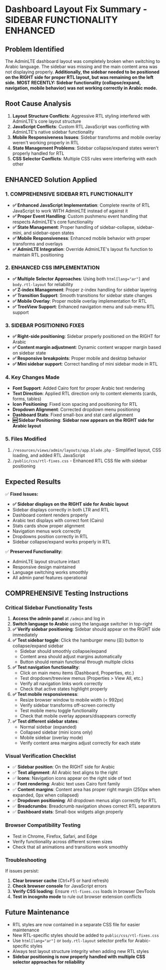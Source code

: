 # Dashboard Layout Fix Summary - SIDEBAR FUNCTIONALITY ENHANCED

## Problem Identified
The AdminLTE dashboard layout was completely broken when switching to Arabic language. The sidebar was missing and the main content area was not displaying properly. **Additionally, the sidebar needed to be positioned on the RIGHT side for proper RTL layout, but was remaining on the left side.** **MOST RECENTLY: Sidebar functionality (collapse/expand, navigation, mobile behavior) was not working correctly in Arabic mode.**

## Root Cause Analysis
1. **Layout Structure Conflicts**: Aggressive RTL styling interfered with AdminLTE's core layout structure
2. **JavaScript Conflicts**: Custom RTL JavaScript was conflicting with AdminLTE's native sidebar functionality  
3. **Mobile Responsiveness Issues**: Sidebar transforms and mobile overlay weren't working properly in RTL
4. **State Management Problems**: Sidebar collapse/expand states weren't properly handled for RTL
5. **CSS Selector Conflicts**: Multiple CSS rules were interfering with each other

## ENHANCED Solution Applied

### 1. **COMPREHENSIVE SIDEBAR RTL FUNCTIONALITY**
- **✅ Enhanced JavaScript Implementation**: Complete rewrite of RTL JavaScript to work WITH AdminLTE instead of against it
- **✅ Proper Event Handling**: Custom pushmenu event handling that respects AdminLTE's core functionality
- **✅ State Management**: Proper handling of sidebar-collapse, sidebar-mini, and sidebar-open states
- **✅ Mobile Responsiveness**: Enhanced mobile behavior with proper transforms and overlays
- **✅ AdminLTE Integration**: Override AdminLTE's layout fix function to maintain RTL positioning

### 2. **ENHANCED CSS IMPLEMENTATION**
- **✅ Multiple Selector Approaches**: Using both `html[lang="ar"]` and `body.rtl-layout` for reliability
- **✅ Z-index Management**: Proper z-index handling for sidebar layering
- **✅ Transition Support**: Smooth transitions for sidebar state changes
- **✅ Mobile Overlay**: Proper mobile overlay implementation for RTL
- **✅ TreeView Support**: Enhanced navigation menu and sub-menu RTL support

### 3. **SIDEBAR POSITIONING FIXES**
- **✅ Right-side positioning**: Sidebar properly positioned on the RIGHT for Arabic
- **✅ Content margin adjustment**: Dynamic content wrapper margin based on sidebar state
- **✅ Responsive breakpoints**: Proper mobile and desktop behavior
- **✅ Mini sidebar support**: Correct handling of mini sidebar mode in RTL

### 4. Key Changes Made
- **Font Support**: Added Cairo font for proper Arabic text rendering
- **Text Direction**: Applied RTL direction only to content elements (cards, forms, tables)
- **Icon Positioning**: Fixed icon spacing and positioning for RTL
- **Dropdown Alignment**: Corrected dropdown menu positioning
- **Dashboard Stats**: Fixed small-box and stat card alignment
- **🆕 Sidebar Positioning**: **Sidebar now appears on the RIGHT side for Arabic layout**

### 5. Files Modified
1. `/resources/views/admin/layouts/app.blade.php` - Simplified layout, CSS loading, and added RTL JavaScript
2. `/public/css/rtl-fixes.css` - Enhanced RTL CSS file with sidebar positioning

## Expected Results
✅ **Fixed Issues:**
- **✅ Sidebar displays on the RIGHT side for Arabic layout**
- Sidebar displays correctly in both LTR and RTL
- Dashboard content renders properly
- Arabic text displays with correct font (Cairo)
- Stats cards show proper alignment
- Navigation menus work correctly
- Dropdowns position correctly in RTL
- Sidebar collapse/expand works properly in RTL

✅ **Preserved Functionality:**
- AdminLTE layout structure intact
- Responsive design maintained
- Language switching works smoothly
- All admin panel features operational

## COMPREHENSIVE Testing Instructions

### **Critical Sidebar Functionality Tests**
1. **Access the admin panel** at `/admin` and log in
2. **Switch language to Arabic** using the language switcher in top-right
3. **✅ Verify sidebar positioning**: Sidebar should appear on the RIGHT side immediately
4. **✅ Test sidebar toggle**: Click the hamburger menu (☰) button to collapse/expand sidebar
   - Sidebar should smoothly collapse/expand
   - Content area should adjust margins automatically
   - Button should remain functional through multiple clicks
5. **✅ Test navigation functionality**:
   - Click on main menu items (Dashboard, Properties, etc.)
   - Test dropdown/treeview menus (Properties > View All, etc.)
   - Verify all navigation links work correctly
   - Check that active states highlight properly
6. **✅ Test mobile responsiveness**:
   - Resize browser window to mobile width (< 992px)
   - Verify sidebar transforms off-screen correctly
   - Test mobile menu toggle functionality
   - Check that mobile overlay appears/disappears correctly
7. **✅ Test different sidebar states**:
   - Normal sidebar (expanded)
   - Collapsed sidebar (mini icons only)
   - Mobile sidebar (overlay mode)
   - Verify content area margins adjust correctly for each state

### **Visual Verification Checklist**
- ✅ **Sidebar position**: On the RIGHT side for Arabic
- ✅ **Text alignment**: All Arabic text aligns to the right
- ✅ **Icons**: Navigation icons appear on the right side of text
- ✅ **Font rendering**: Arabic text uses Cairo font family
- ✅ **Content margins**: Content area has proper right margin (250px when expanded, 0px when collapsed)
- ✅ **Dropdown positioning**: All dropdown menus align correctly for RTL
- ✅ **Breadcrumbs**: Breadcrumb navigation shows correct RTL separators
- ✅ **Dashboard stats**: Small-box widgets align properly

### **Browser Compatibility Testing**
- Test in Chrome, Firefox, Safari, and Edge
- Verify functionality across different screen sizes
- Check that all animations and transitions work smoothly

### **Troubleshooting**
If issues persist:
1. **Clear browser cache** (Ctrl+F5 or hard refresh)
2. **Check browser console** for JavaScript errors
3. **Verify CSS loading**: Ensure `rtl-fixes.css` loads in browser DevTools
4. **Test in incognito mode** to rule out browser extension conflicts

## Future Maintenance
- RTL styles are now contained in a separate CSS file for easier maintenance
- New RTL-specific styles should be added to `public/css/rtl-fixes.css`
- Use `html[lang="ar"]` or `body.rtl-layout` selector prefix for Arabic-specific styles
- Always test layout structure integrity when adding new RTL styles
- **Sidebar positioning is now properly handled with multiple CSS selector approaches for reliability**